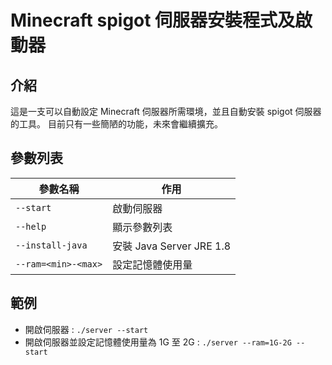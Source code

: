 # Minecraft spigot 伺服器安裝程式及啟動器

## 介紹
這是一支可以自動設定 Minecraft 伺服器所需環境，並且自動安裝 spigot 伺服器的工具。
目前只有一些簡陋的功能，未來會繼續擴充。

## 參數列表
參數名稱      | 作用
--------------|-----------
```--start``` | 啟動伺服器
```--help```  | 顯示參數列表
```--install-java``` | 安裝 Java Server JRE 1.8
```--ram=<min>-<max>``` | 設定記憶體使用量

## 範例
- 開啟伺服器 : ```./server --start```
- 開啟伺服器並設定記憶體使用量為 1G 至 2G : ```./server --ram=1G-2G --start```
